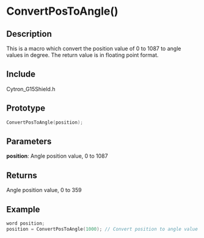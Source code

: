 # ConvertPosToAngle() #

## Description ##
This is a macro which convert the position value of 0 to 1087 to angle values in degree. The return value is in floating point format.

## Include ##
Cytron_G15Shield.h

## Prototype ##
```c
ConvertPosToAngle(position);
```

## Parameters ##
**position**: Angle position value, 0 to 1087

## Returns ##
Angle position value, 0 to 359

## Example ##
```c
word position;
position = ConvertPosToAngle(1000); // Convert position to angle value
```